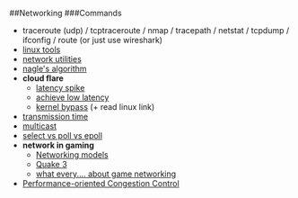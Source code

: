 ##Networking
###Commands

- traceroute (udp) / tcptraceroute / nmap / tracepath / netstat / tcpdump / ifconfig / route (or just use wireshark)
- [linux tools](http://tldp.org/LDP/GNU-Linux-Tools-Summary/html/c8319.htm)
- [network utilities](http://www.howtogeek.com/190148/8-common-network-utilities-explained/)
- [nagle's algorithm](http://blog.quasardb.net/the-nagle-algorithm/)
- **cloud flare**
  - [latency spike](https://http2.cloudflare.com/the-story-of-one-latency-spike/)
  - [achieve low latency](https://blog.cloudflare.com/how-to-achieve-low-latency/)
  - [kernel bypass](https://blog.cloudflare.com/kernel-bypass/) (+ read linux link)
- [transmission time](https://en.wikipedia.org/wiki/Transmission_time)
- [multicast](http://www.tldp.org/HOWTO/Multicast-HOWTO-2.html)
- [select vs poll vs epoll](http://www.ulduzsoft.com/2014/01/select-poll-epoll-practical-difference-for-system-architects/)
- **network in gaming**
  - [Networking models](http://trac.bookofhook.com/bookofhook/trac.cgi/wiki/IntroductionToMultiplayerGameProgramming)
  - [Quake 3](http://trac.bookofhook.com/bookofhook/trac.cgi/wiki/Quake3Networking)
  - [what every.... about game networking](http://gafferongames.com/networking-for-game-programmers/what-every-programmer-needs-to-know-about-game-networking/)
- [Performance-oriented Congestion Control](http://modong.github.io/pcc-page/)
